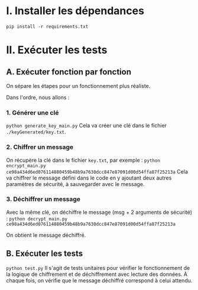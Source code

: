 # I. Installer les dépendances
`pip install -r requirements.txt`

# II. Exécuter les tests

## A. Exécuter fonction par fonction
On sépare les étapes pour un fonctionnement plus réaliste.

Dans l'ordre, nous allons :

### 1. Générer une clé
`python generate_key_main.py`
Cela va créer une clé dans le fichier `./keyGenerated/key.txt`.

### 2. Chiffrer un message
On récupère la clé dans le fichier `key.txt`, par exemple : `python encrypt_main.py ce98a434d6ed076114880459b48b9a7630dcc847e87091d00d54ffa87f25213a`
Cela va chiffrer le message défini dans le code en y ajoutant deux autres paramètres de sécurité, à sauvegarder avec le message.

### 3. Déchiffrer un message
Avec la même clé, on déchiffre le message (msg + 2 arguments de sécurité) : `python decrypt_main.py ce98a434d6ed076114880459b48b9a7630dcc847e87091d00d54ffa87f25213a`

On obtient le message déchiffré.

## B. Exécuter les tests
`python test.py`
Il s'agit de tests unitaires pour vérifier le fonctionnement de la logique de chiffrement et de déchiffrement avec lecture des données. À chaque fois, on vérifie que le message déchiffré correspond à celui attendu.
